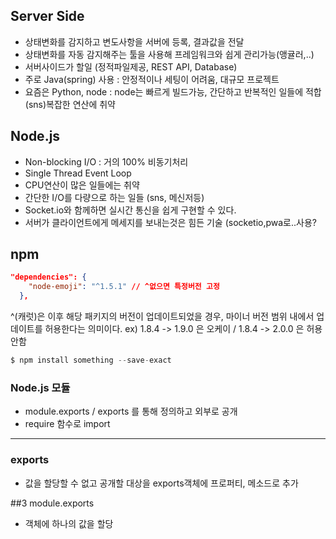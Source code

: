 ## Server Side

- 상태변화를 감지하고 변도사항을 서버에 등록, 결과값을 전달
- 상태변화를 자동 감지해주는 툴을 사용해 프레임워크와 쉽게 관리가능(앵귤러,..)
- 서버사이드가 할일 (정적파일제공, REST API, Database)
- 주로 Java(spring) 사용 : 안정적이나 세팅이 어려움, 대규모 프로젝트
- 요즘은 Python, node : node는 빠르게 빌드가능, 간단하고 반복적인 일들에 적합(sns)복잡한 연산에 취약

## Node.js

- Non-blocking I/O : 거의 100% 비동기처리
- Single Thread Event Loop
- CPU연산이 많은 일들에는 취약
- 간단한 I/O를 다량으로 하는 일들 (sns, 메신저등)
- Socket.io와 함께하면 실시간 통신을 쉽게 구현할 수 있다.
- 서버가 클라이언트에게 메세지를 보내는것은 힘든 기술 (socketio,pwa로..사용?


## npm

```json
"dependencies": {
    "node-emoji": "^1.5.1" // ^없으면 특정버전 고정
  },
```

^(캐럿)은 이후 해당 패키지의 버전이 업데이트되었을 경우, 마이너 버전 범위 내에서 업데이트를 허용한다는 의미이다. ex) 1.8.4 -> 1.9.0 은 오케이 / 1.8.4 -> 2.0.0 은 허용안함

```js
$ npm install something --save-exact
```


### Node.js 모듈

- module.exports / exports 를 통해 정의하고 외부로 공개
- require 함수로 import


---

### exports

- 값을 할당할 수 없고 공개할 대상을 exports객체에 프로퍼티, 메소드로 추가

##3 module.exports 

 - 객체에 하나의 값을 할당

